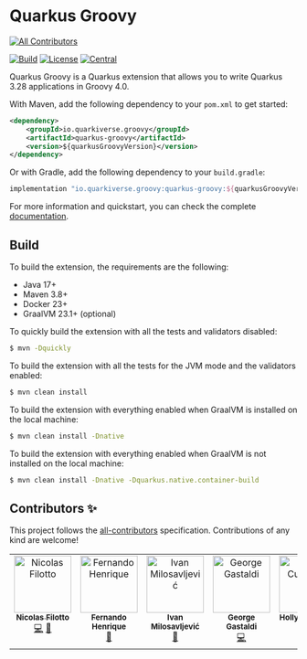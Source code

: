 # Quarkus Groovy
<!-- ALL-CONTRIBUTORS-BADGE:START - Do not remove or modify this section -->
[![All Contributors](https://img.shields.io/badge/all_contributors-6-orange.svg?style=flat-square)](#contributors-)
<!-- ALL-CONTRIBUTORS-BADGE:END -->

[![Build](https://github.com/quarkiverse/quarkus-groovy/actions/workflows/build.yml/badge.svg?branch=main)](https://github.com/quarkiverse/quarkus-groovy/actions?query=workflow%3ABuild)
[![License](https://img.shields.io/github/license/quarkiverse/quarkus-groovy)](http://www.apache.org/licenses/LICENSE-2.0)
[![Central](https://img.shields.io/maven-central/v/io.quarkiverse.groovy/quarkus-groovy?color=green)](https://search.maven.org/search?q=g:io.quarkiverse.groovy%20AND%20a:quarkus-groovy)

Quarkus Groovy is a Quarkus extension that allows you to write Quarkus 3.28 applications in Groovy 4.0.

With Maven, add the following dependency to your `pom.xml` to get started:

```xml
<dependency>
    <groupId>io.quarkiverse.groovy</groupId>
    <artifactId>quarkus-groovy</artifactId>
    <version>${quarkusGroovyVersion}</version>
</dependency>
```

Or with Gradle, add the following dependency to your `build.gradle`:

```groovy
implementation "io.quarkiverse.groovy:quarkus-groovy:${quarkusGroovyVersion}"
```

For more information and quickstart, you can check the complete [documentation](https://quarkiverse.github.io/quarkiverse-docs/quarkus-groovy/dev/index.html).

## Build

To build the extension, the requirements are the following:

* Java 17+
* Maven 3.8+
* Docker 23+
* GraalVM 23.1+ (optional)

To quickly build the extension with all the tests and validators disabled:

```sh
$ mvn -Dquickly
```

To build the extension with all the tests for the JVM mode and the validators enabled:

```sh
$ mvn clean install
```

To build the extension with everything enabled when GraalVM is installed on the local machine:

```sh
$ mvn clean install -Dnative
```

To build the extension with everything enabled when GraalVM is not installed on the local machine:

```sh
$ mvn clean install -Dnative -Dquarkus.native.container-build
```

## Contributors ✨

This project follows the [all-contributors](https://github.com/all-contributors/all-contributors) specification. Contributions of any kind are welcome!
<!-- ALL-CONTRIBUTORS-LIST:START - Do not remove or modify this section -->
<!-- prettier-ignore-start -->
<!-- markdownlint-disable -->
<table>
  <tbody>
    <tr>
      <td align="center" valign="top" width="14.28%"><a href="https://stackoverflow.com/users/1997376/nicolas-filotto"><img src="https://avatars.githubusercontent.com/u/1618116?v=4?s=100" width="100px;" alt="Nicolas Filotto"/><br /><sub><b>Nicolas Filotto</b></sub></a><br /><a href="https://github.com/quarkiverse/quarkus-groovy/commits?author=essobedo" title="Code">💻</a> <a href="#maintenance-essobedo" title="Maintenance">🚧</a></td>
      <td align="center" valign="top" width="14.28%"><a href="https://github.com/fernando88to"><img src="https://avatars.githubusercontent.com/u/280641?v=4?s=100" width="100px;" alt="Fernando Henrique"/><br /><sub><b>Fernando Henrique</b></sub></a><br /><a href="https://github.com/quarkiverse/quarkus-groovy/commits?author=fernando88to" title="Documentation">📖</a></td>
      <td align="center" valign="top" width="14.28%"><a href="https://thejavaguy.org/"><img src="https://avatars.githubusercontent.com/u/11942401?v=4?s=100" width="100px;" alt="Ivan Milosavljević"/><br /><sub><b>Ivan Milosavljević</b></sub></a><br /><a href="https://github.com/quarkiverse/quarkus-groovy/commits?author=TheJavaGuy" title="Documentation">📖</a></td>
      <td align="center" valign="top" width="14.28%"><a href="http://gastaldi.wordpress.com"><img src="https://avatars.githubusercontent.com/u/54133?v=4?s=100" width="100px;" alt="George Gastaldi"/><br /><sub><b>George Gastaldi</b></sub></a><br /><a href="https://github.com/quarkiverse/quarkus-groovy/commits?author=gastaldi" title="Code">💻</a></td>
      <td align="center" valign="top" width="14.28%"><a href="https://hollycummins.com"><img src="https://avatars.githubusercontent.com/u/11509290?v=4?s=100" width="100px;" alt="Holly Cummins"/><br /><sub><b>Holly Cummins</b></sub></a><br /><a href="https://github.com/quarkiverse/quarkus-groovy/commits?author=holly-cummins" title="Documentation">📖</a> <a href="https://github.com/quarkiverse/quarkus-groovy/commits?author=holly-cummins" title="Code">💻</a></td>
      <td align="center" valign="top" width="14.28%"><a href="http://melloware.com"><img src="https://avatars.githubusercontent.com/u/4399574?v=4?s=100" width="100px;" alt="Melloware"/><br /><sub><b>Melloware</b></sub></a><br /><a href="https://github.com/quarkiverse/quarkus-groovy/commits?author=melloware" title="Documentation">📖</a></td>
    </tr>
  </tbody>
</table>

<!-- markdownlint-restore -->
<!-- prettier-ignore-end -->

<!-- ALL-CONTRIBUTORS-LIST:END -->
